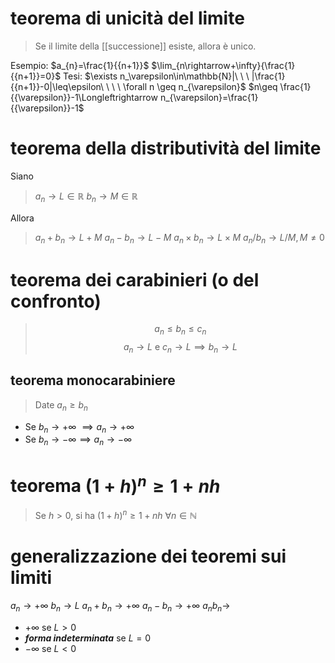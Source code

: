 # teorema di unicità del limite
> Se il limite della [[successione]] esiste, allora è unico.

Esempio: $a_{n}=\frac{1}{{n+1}}$
$\lim_{n\rightarrow+\infty}{\frac{1}{{n+1}}=0}$
Tesi: $\exists n_\varepsilon\in\mathbb{N}|\ \ \ |\frac{1}{{n+1}}-0|\leq\epsilon\ \ \ \ \forall n \geq n_{\varepsilon}$
$n\geq \frac{1}{{\varepsilon}}-1\Longleftrightarrow n_{\varepsilon}=\frac{1}{{\varepsilon}}-1$
# teorema della distributività del limite
Siano
> $a_{n} \rightarrow L \in \mathbb{R}$
$b_{n}\rightarrow M \in \mathbb{R}$

Allora
>$a_n+b_n\rightarrow L+M$
$a_n-b_n\rightarrow L-M$
$a_n\times b_n\rightarrow L\times M$
$a_n/b_n\rightarrow L/M,M\neq0$

# teorema dei carabinieri (o del confronto)
>$$a_{n} \leq b_{n} \leq c_{n}$$
>$$a_{n}\rightarrow L \text{ e } c_{n}\rightarrow L \implies b_{n} \rightarrow L$$
## teorema monocarabiniere
> Date $a_{n}\geq b_{n}$
- Se $b_{n}\rightarrow+\infty\ \implies a_{n}\rightarrow+\infty$
- Se $b_{n}\rightarrow-\infty \implies a_{n}\rightarrow-\infty$
# teorema $(1+h)^{n}\geq1+nh$
> Se $h>0$, si ha $(1+h)^{n}\geq1+nh \ \forall n \in \mathbb{N}$

# generalizzazione dei teoremi sui limiti
$a_n\rightarrow+\infty$
$b_n\rightarrow L$
$a_n+b_n\rightarrow+\infty$
$a_n-b_n\rightarrow+\infty$
$a_{n}b_n\rightarrow$
- $+\infty\text{ se }L>0$
- ***forma indeterminata*** se $L = 0$
- $-\infty \text{ se } L<0$

